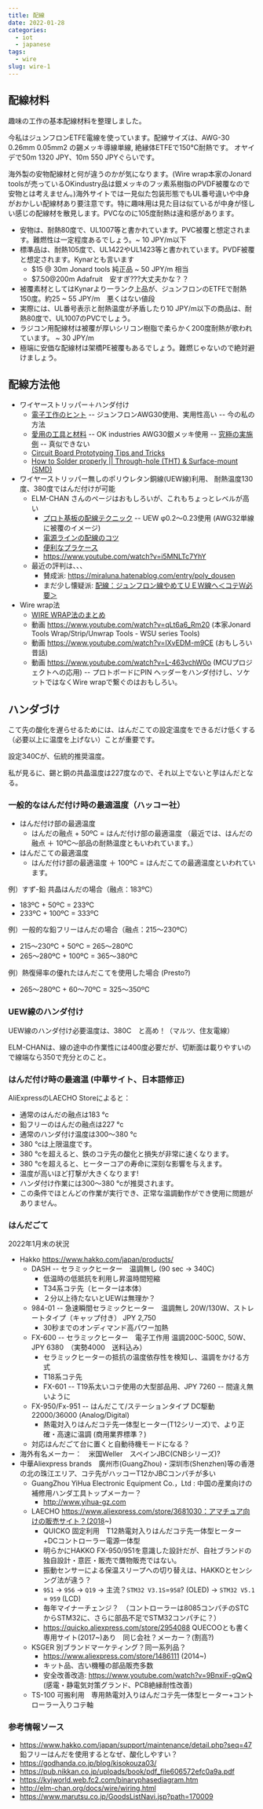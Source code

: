 ```yaml
---
title: 配線
date: 2022-01-28
categories:
  - iot
  - japanese
tags:
  - wire
slug: wire-1
---
```


## 配線材料

趣味の工作の基本配線材料を整理しました。

今私はジュンフロンETFE電線を使っています。配線サイズは、AWG-30 0.26mm 0.05mm2 の錫メッキ導線単線, 絶縁体ETFEで150°C耐熱です。
オヤイデで50m 1320 JPY、10m 550 JPYぐらいです。

海外製の安物配線材と何が違うのかが気になります。(Wire wrap本家のJonard toolsが売っているOKindustry品は銀メッキのフッ素系樹脂のPVDF被覆なので安物とは考えません。)海外サイトでは一見似た包装形態でもUL番号違いや中身がおかしい配線材あり要注意です。特に趣味用は見た目は似ているが中身が怪しい感じの配線材を散見します。PVCなのに105度耐熱は違和感があります。

* 安物は、耐熱80度で、UL1007等と書かれています。PVC被覆と想定されます。難燃性は一定程度あるでしょう。~ 10 JPY/m以下
* 標準品は、耐熱105度で、UL1422やUL1423等と書かれています。PVDF被覆と想定されます。Kynarとも言います
    * $15 @ 30m Jonard tools 純正品 ~ 50 JPY/m 相当
    * $7.50@200m Adafruit　安すぎ???大丈夫かな？？
* 被覆素材としてはKynarより一ランク上品が、ジュンフロンのETFEで耐熱150度。約25 ~ 55 JPY/m　悪くはない値段
* 実際には、UL番号表示と耐熱温度が矛盾したり10 JPY/m以下の商品は、耐熱80度で、UL1007のPVCでしょう。
* ラジコン用配線材は被覆が厚いシリコン樹脂で柔らかく200度耐熱が歌われています。 ~ 30 JPY/m
* 極端に安価な配線材は架橋PE被覆もあるでしょう。難燃じゃないので絶対避けましょう。

## 配線方法他

* ワイヤーストリッパー＋ハンダ付け
    * [電子工作のヒント](https://www.ne.jp/asahi/shared/o-family/ElecRoom/ElecHint/ElecHint.html) -- ジュンフロンAWG30使用、実用性高い -- 今の私の方法
    * [愛用の工具と材料](http://www.chiaki.cc/Tools/index.htm) -- OK industries AWG30銀メッキ使用 -- [究極の実施例](http://www.chiaki.cc/Pyxis2010/index.htm) -- 真似できない
    * [Circuit Board Prototyping Tips and Tricks](https://www.youtube.com/watch?v=J9Ig1Sxhe8Y)
    * [How to Solder properly || Through-hole (THT) & Surface-mount (SMD)](https://www.youtube.com/watch?v=VxMV6wGS3NY)
* ワイヤーストリッパー無しのポリウレタン銅線(UEW線)利用、 耐熱温度130度、380度ではんだ付けが可能
    * ELM-CHAN さんのページはおもしろいが、これもちょっとレベルが高い
        * [プロト基板の配線テクニック](http://www.elm-chan.org/docs/wire/wiring.html) -- UEW φ0.2～0.23使用 (AWG32単線に被覆のイメージ)
        * [電源ラインの配線のコツ](http://www.elm-chan.org/docs/pwrw.html)
        * [便利なプラケース](http://www.elm-chan.org/docs/case/sk5.html)
        * https://www.youtube.com/watch?v=i5MNLTc7YhY
    * 最近の評判は、、、
        * 賛成派: https://miraluna.hatenablog.com/entry/poly_dousen
        * まだ少し懐疑派: [配線：ジュンフロン線やめてＵＥＷ線へ＜コテＷ必要＞](https://shinshu-makers.net/shinshu_makers/2017/09/06/)
* Wire wrap法
    * [WIRE WRAP法のまとめ](https://www.nutsvolts.com/magazine/article/wire_wrap_is_alive_and_well)
    * 動画 https://www.youtube.com/watch?v=qLt6a6_Rm20 (本家Jonard Tools Wrap/Strip/Unwrap Tools - WSU series Tools)
    * 動画 https://www.youtube.com/watch?v=IXvEDM-m9CE (おもしろい昔話)
    * 動画 https://www.youtube.com/watch?v=L-463vchW0o (MCUプロジェクトへの応用) -- プロトボードにPIN ヘッダーをハンダ付けし、ソケットではなくWire wrapで繋ぐのはおもしろい。

## ハンダづけ

こて先の酸化を遅らせるためには、はんだこての設定温度をできるだけ低くする（必要以上に温度を上げない）ことが重要です。

設定340Cが、伝統的推奨温度。

私が見るに、錫と銅の共晶温度は227度なので、それ以上でないと芋はんだとなる。

### 一般的なはんだ付け時の最適温度（ハッコー社）


* はんだ付け部の最適温度
    * はんだの融点 + 50ºC = はんだ付け部の最適温度 （最近では、はんだの融点 ＋ 10ºC～部品の耐熱温度ともいわれています。）
* はんだこての最適温度
    * はんだ付け部の最適温度 ＋ 100ºC = はんだこての最適温度といわれています。 

例）すず-鉛 共晶はんだの場合（融点：183ºC）
* 183ºC + 50ºC = 233ºC
* 233ºC + 100ºC = 333ºC

例）一般的な鉛フリーはんだの場合（融点：215～230ºC）
* 215～230ºC + 50ºC = 265～280ºC
* 265～280ºC + 100ºC = 365～380ºC

例）熱復帰率の優れたはんだこてを使用した場合 (Presto?)
* 265～280ºC + 60～70ºC = 325～350ºC

### UEW線のハンダ付け

UEW線のハンダ付け必要温度は、380C　と高め！（マルツ、住友電線）

ELM-CHANは、線の途中の作業性には400度必要だが、切断面は載りやすいので線端なら350で充分とのこと。

### はんだ付け時の最適温 (中華サイト、日本語修正)

AliExpressのLAECHO Storeによると：

* 通常のはんだの融点は183 °c
* 鉛フリーのはんだの融点は227 °c
* 通常のハンダ付け温度は300〜380 °c
* 380 °cは上限温度です。
* 380 °cを超えると、鉄のコテ先の酸化と損失が非常に速くなります。
* 380 °cを超えると、ヒーターコアの寿命に深刻な影響を与えます。 
* 温度が高いほど打撃が大きくなります!
* ハンダ付け作業には300〜380 °cが推奨されます。
* この条件でほとんどの作業が実行でき、正常な温調動作ができ使用に問題がありません。

### はんだごて

2022年1月末の状況

* Hakko https://www.hakko.com/japan/products/
    * DASH   -- セラミックヒーター　温調無し (90 sec -> 340C)
        * 低温時の低抵抗を利用し昇温時間短縮
        * T34系コテ先（ヒーターは本体）
        * ２分以上待たないとUEWは無理か？
    * 984-01 -- 急速瞬間セラミックヒーター　温調無し 20W/130W、ストレートタイプ（キャップ付き） JPY 2,750
        * 30秒までのオンディマンド高パワー加熱
    * FX-600 -- セラミックヒーター　電子工作用 温調200C-500C, 50W、JPY 6380　（実勢4000　送料込み）
        * セラミックヒーターの抵抗の温度依存性を検知し、温調をかける方式
        * T18系コテ先
        * FX-601 -- T19系太いコテ使用の大型部品用、JPY 7260 -- 間違え無いように
    * FX-950/Fx-951 -- はんだこて/ステーションタイプ DC駆動　22000/36000 (Analog/Digital)
        * 熱電対入りはんだコテ先一体型ヒーター(T12シリーズ)で、より正確・高速に温調 (商用業界標準？)
	* 対応はんだごて台に置くと自動待機モードになる？
* 海外有名メーカー：　米国Weller　スペインJBC(CNBシリーズ)?
* 中華Aliexpress brands　廣州市(GuangZhou)・深圳市(Shenzhen)等の香港の北の珠江エリア、コテ先がハッコーT12かJBCコンパチが多い
    * GuangZhou YiHua Electronic Equipment Co.，Ltd : 中国の産業向けの補修用ハンダ工具トップメーカー？
        * http://www.yihua-gz.com
    * LAECHO https://www.aliexpress.com/store/3681030：アマチュア向けの販売サイト？(2018~)
        * QUICKO 固定利用　T12熱電対入りはんだコテ先一体型ヒーター+DCコントローラー電源一体型
	    * 明らかにHAKKO FX-950/951を意識した設計だが、自社ブランドの独自設計・意匠・販売で贋物販売ではない。
	    * 振動センサーによる保温スリープへの切り替えは、HAKKOとセンシング法が違う？
	    * `951` ->  `956` -> `Q19` -> 主流？`STM32 V3.1S`=`958`? (OLED) -> `STM32 V5.1` = `959` (LCD)
	    * 毎年マイナーチェンジ？　（コントローラーは8085コンパチのSTCからSTM32に、さらに部品不足でSTM32コンパチに？）
	    * https://quicko.aliexpress.com/store/2954088 QUECOOとも書く専用サイト(2017~)あり　同じ会社？メーカー？(割高?)
	* KSGER 別ブランドマーケティング？同一系列品？
	    * https://www.aliexpress.com/store/1486111 (2014~)
	    * キット品、古い機種の部品販売多数
	    * 安全改善改造: https://www.youtube.com/watch?v=9BnxiF-gQwQ (感電・静電気対策グランド、PCB絶縁耐性改善)
	* TS-100 可搬利用　専用熱電対入りはんだコテ先一体型ヒーター+コントローラー入りコテ軸

<!--
* https://www.aliexpress.com/item/33059974264.html      956 P9  handle (AC+DC24V in)
* https://www.aliexpress.com/item/4000250745579.html    Q19 907 handle (AC+DC24V in)
* https://www.aliexpress.com/item/1005002724734568.html 958 907 handle (AC)
* https://www.aliexpress.com/item/1005002724765690.html 958 M8  handle (AC)
* https://www.aliexpress.com/item/1005003526410748.html 959 M8  handle (AC+DC24V in) color LCD (OLED?)

958+M8の場合：
* https://ja.aliexpress.com/item/1005002727671177.html LAECHO 7975-9008 (アイロンスタンド)
* https://ja.aliexpress.com/item/1005002724765690.html QUICKO 7663-8703 (電源ケーブル)

959+M8の場合：
* https://www.aliexpress.com/item/1005003526410748.html LAECHO 5766-6803 30%
* https://www.aliexpress.com/item/1005003713432532.html QUICKO 6009-7052 30%


古くからありサイトが割高？
-->

### 参考情報ソース

* https://www.hakko.com/japan/support/maintenance/detail.php?seq=47 鉛フリーはんだを使用するとなぜ、酸化しやすい？
* https://godhanda.co.jp/blog/kisokouza03/ 
* https://pub.nikkan.co.jp/uploads/book/pdf_file606572efc0a9a.pdf
* https://kyjworld.web.fc2.com/binaryphasediagram.htm
* http://elm-chan.org/docs/wire/wiring.html
* https://www.marutsu.co.jp/GoodsListNavi.jsp?path=170009

<!-- vim: se ai: -->
